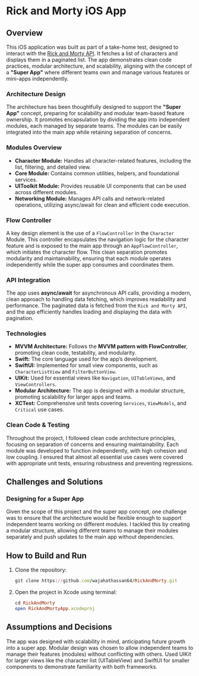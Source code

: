 # Rick and Morty iOS App

## Overview
This iOS application was built as part of a take-home test, designed to interact with the [Rick and Morty API](https://rickandmortyapi.com/documentation/). It fetches a list of characters and displays them in a paginated list. The app demonstrates clean code practices, modular architecture, and scalability, aligning with the concept of a **"Super App"** where different teams own and manage various features or mini-apps independently.

### Architecture Design
The architecture has been thoughtfully designed to support the **"Super App"** concept, preparing for scalability and modular team-based feature ownership. It promotes encapsulation by dividing the app into independent modules, each managed by separate teams. The modules can be easily integrated into the main app while retaining separation of concerns.

### Modules Overview

- **Character Module:** Handles all character-related features, including the list, filtering, and detailed view.
- **Core Module:** Contains common utilities, helpers, and foundational services.
- **UIToolkit Module:** Provides reusable UI components that can be used across different modules.
- **Networking Module:** Manages API calls and network-related operations, utilizing async/await for clean and efficient code execution.

### Flow Controller
A key design element is the use of a `FlowController` in the `Character` Module. This controller encapsulates the navigation logic for the character feature and is exposed to the main app through an `AppFlowController`, which initiates the character flow. This clean separation promotes modularity and maintainability, ensuring that each module operates independently while the super app consumes and coordinates them.

### API Integration
The app uses **async/await** for asynchronous API calls, providing a modern, clean approach to handling data fetching, which improves readability and performance. The paginated data is fetched from the `Rick and Morty API`, and the app efficiently handles loading and displaying the data with pagination.

### Technologies
- **MVVM Architecture:** Follows the **MVVM pattern with FlowController**, promoting clean code, testability, and modularity.
- **Swift:** The core language used for the app’s development.
- **SwiftUI:** Implemented for small view components, such as `CharacterListView` and `FilterButtonView`.
- **UIKit:** Used for essential views like `Navigation`, `UITableViews`, and `ViewControllers`.
- **Modular Architecture:** The app is designed with a modular structure, promoting scalability for larger apps and teams.
- **XCTest:** Comprehensive unit tests covering `Services`, `ViewModels`, and `Critical` use cases.

### Clean Code & Testing
Throughout the project, I followed clean code architecture principles, focusing on separation of concerns and ensuring maintainability. Each module was developed to function independently, with high cohesion and low coupling. I ensured that almost all essential use cases were covered with appropriate unit tests, ensuring robustness and preventing regressions.

## Challenges and Solutions
### Designing for a Super App
Given the scope of this project and the super app concept, one challenge was to ensure that the architecture would be flexible enough to support independent teams working on different modules. I tackled this by creating a modular structure, allowing different teams to manage their modules separately and push updates to the main app without dependencies.

## How to Build and Run
1. Clone the repository:
   ```ruby
   git clone https://github.com/wajahathassan64/RickAndMorty.git
   ```
2. Open the project in Xcode using terminal:
   ```ruby
   cd RickAndMorty
   open RickAndMortyApp.xcodeproj
   ```
## Assumptions and Decisions
The app was designed with scalability in mind, anticipating future growth into a super app.
Modular design was chosen to allow independent teams to manage their features (modules) without conflicting with others.
Used UIKit for larger views like the character list (UITableView) and SwiftUI for smaller components to demonstrate familiarity with both frameworks.
